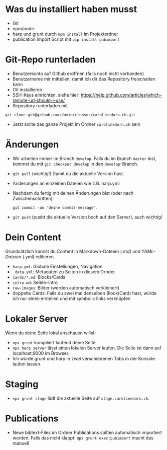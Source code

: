 # Was du installiert haben musst
- Git
- npm/node
- harp und grunt durch `npm install` im Projektordner
- publication import Script mit `pip install pubimport`

# Git-Repo runterladen
- Benutzerkonto auf Github eröffnen (falls noch nicht vorhanden)
- Benutzername mir mitteilen, damit ich dir das Repository freischalten kann
- Git installieren
- SSH-Keys einrichten. siehe hier: https://help.github.com/articles/which-remote-url-should-i-use/ 
- Repository runterladen mit 
```
git clone git@github.com:dominiclooser/carolinedorn.ch.git
```
- Jetzt sollte das ganze Projekt im Ordner `carolinedorn.ch` sein

# Änderungen
- Wir arbeiten immer im Branch `develop`. Falls du im Branch `master` bist, kommst du mit
  `git checkout develop` in den `develop`-Branch.
- `git pull` (wichtig!) Damit du die aktuelle Version hast.
- Änderungen an einzelnen Dateien wie z.B. harp.yml

- Nachdem du fertig mit deinen Änderungen bist (oder nach Zwischenschritten):
  ```
  git commit -am 'deine commit-message'.
  ```
- `git push` (pusht die aktuelle Version hoch auf den Server), auch wichtig!

# Dein Content
Grundsätzlich kannst du Content in Markdown-Dateien (*.md) und YAML-Dateien (*.yml) editieren. 
- `harp.yml`: Globale Einstellungen, Navigation
- `_data.yml`: Metadaten zu Seiten in diesem Ornder
- `cards/*.md`: Blocks/Cards
- `intro.md`: Seiten-Intro
- `raw-images`: Bilder (werden automatisch verkleinert)
- doppelte Cards: Falls du zwei mal denselben Block(Card) hast, würde ich nur einen erstellen und mit symbolic links verknüpfen

# Lokaler Server
Wenn du deine Seite lokal anschauen willst: 
- `npx grunt` kompiliert laufend deine Seite
- `npx harp server` lässt einen lokalen Server laufen.
Die Seite ist dann auf localhost:9000 im Browser.
- Ich würde grunt und harp in zwei verschiedenen Tabs in der Konsole laufen lassen.

# Staging
- `npx grunt stage` lädt die aktuelle Seite auf `stage.carolinedorn.ch`. 

# Publications
- Neue bibtext-Files im Ordner Publications sollten automatisch importiert werden. Falls das nicht klappt:
  `npx grunt exec:pubimport` macht das manuell
